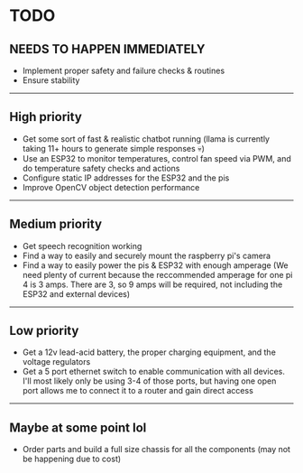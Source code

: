 # TODO
## NEEDS TO HAPPEN IMMEDIATELY
* Implement proper safety and failure checks & routines
* Ensure stability

---

## High priority
* Get some sort of fast & realistic chatbot running (llama is currently taking 11+ hours to generate simple responses 💀)
* Use an ESP32 to monitor temperatures, control fan speed via PWM, and do temperature safety checks and actions
* Configure static IP addresses for the ESP32 and the pis
* Improve OpenCV object detection performance

---

## Medium priority
* Get speech recognition working
* Find a way to easily and securely mount the raspberry pi's camera
* Find a way to easily power the pis & ESP32 with enough amperage (We need plenty of current because the reccommended amperage for one pi 4 is 3 amps. There are 3, so 9 amps will be required, not including the ESP32 and external devices)

---

## Low priority
* Get a 12v lead-acid battery, the proper charging equipment, and the voltage regulators
* Get a 5 port ethernet switch to enable communication with all devices. I'll most likely only be using 3-4 of those ports, but having one open port allows me to connect it to a router and gain direct access

---

## Maybe at some point lol
* Order parts and build a full size chassis for all the components (may not be happening due to cost)

